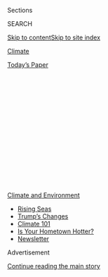 <div id="app">

<div>

<div>

<div>

<div class="NYTAppHideMasthead css-1q2w90k e1suatyy0">

<div class="section css-ui9rw0 e1suatyy2">

<div class="css-eph4ug er09x8g0">

<div class="css-6n7j50">

</div>

<span class="css-1dv1kvn">Sections</span>

<div class="css-10488qs">

<span class="css-1dv1kvn">SEARCH</span>

</div>

[Skip to content](#site-content)[Skip to site
index](#site-index)

</div>

<div id="masthead-section-label" class="css-1wr3we4 eaxe0e00">

[Climate](https://www.nytimes.com/section/climate)

</div>

<div class="css-10698na e1huz5gh0">

</div>

</div>

<div id="masthead-bar-one" class="section hasLinks css-15hmgas e1csuq9d3">

<div class="css-uqyvli e1csuq9d0">

</div>

<div class="css-1uqjmks e1csuq9d1">

</div>

<div class="css-9e9ivx">

[](https://myaccount.nytimes.com/auth/login?response_type=cookie&client_id=vi)

</div>

<div class="css-1bvtpon e1csuq9d2">

[Today’s
Paper](https://www.nytimes.com/section/todayspaper)

</div>

</div>

</div>

</div>

<div data-aria-hidden="false">

<div id="site-content" data-role="main">

<div>

<div class="css-1aor85t" style="opacity:0.000000001;z-index:-1;visibility:hidden">

<div class="css-1hqnpie">

<div class="css-epjblv">

<span class="css-17xtcya">[Climate](/section/climate)</span><span class="css-x15j1o">|</span><span class="css-fwqvlz">Hurricane,
Fire, Covid-19: Disasters Expose the Hard Reality of Climate
Change</span>

</div>

<div class="css-k008qs">

<div class="css-1iwv8en">

<span class="css-18z7m18"></span>

<div>

</div>

</div>

<span class="css-1n6z4y">https://nyti.ms/3kburBB</span>

<div class="css-1705lsu">

<div class="css-4xjgmj">

<div class="css-4skfbu" data-role="toolbar" data-aria-label="Social Media Share buttons, Save button, and Comments Panel with current comment count" data-testid="share-tools">

  - 
  - 
  - 
  - 
    
    <div class="css-6n7j50">
    
    </div>

  - 
  - 

</div>

</div>

</div>

</div>

</div>

</div>

<div id="NYT_TOP_BANNER_REGION" class="css-13pd83m">

<div>

<div id="styln-prism-menu-1591906231550" class="section interactive-content interactive-size-medium css-1edisqu">

<div class="css-17ih8de interactive-body">

<div id="scroll-container" class="css-1gj85ro">

[<span class="styln-title-wrap"><span class="css-1pje3qr">Climate
and</span><span class="css-1pje3qr">
Environment</span></span>](https://www.nytimes.com/section/climate?action=click&pgtype=Article&state=default&region=TOP_BANNER&context=storylines_menu)

  - [Rising
    Seas](https://www.nytimes.com/2020/07/30/climate/sea-level-inland-floods.html?action=click&pgtype=Article&state=default&region=TOP_BANNER&context=storylines_menu)
  - [Trump’s
    Changes](https://www.nytimes.com/interactive/2020/climate/trump-environment-rollbacks.html?action=click&pgtype=Article&state=default&region=TOP_BANNER&context=storylines_menu)
  - [Climate 101](https://www.nytimes.com/interactive/2020/04/19/climate/climate-crash-course-1.html?action=click&pgtype=Article&state=default&region=TOP_BANNER&context=storylines_menu)
  - [Is Your Hometown
    Hotter?](https://www.nytimes.com/interactive/2018/08/30/climate/how-much-hotter-is-your-hometown.html?action=click&pgtype=Article&state=default&region=TOP_BANNER&context=storylines_menu)
  - [Newsletter](https://www.nytimes.com/newsletters/climate-change?action=click&pgtype=Article&state=default&region=TOP_BANNER&context=storylines_menu)

</div>

</div>

</div>

</div>

</div>

<div id="top-wrapper" class="css-1sy8kpn">

<div id="top-slug" class="css-l9onyx">

Advertisement

</div>

[Continue reading the main
story](#after-top)

<div class="ad top-wrapper" style="text-align:center;height:100%;display:block;min-height:250px">

<div id="top" class="place-ad" data-position="top" data-size-key="top">

</div>

</div>

<div id="after-top">

</div>

</div>

<div>

<div id="sponsor-wrapper" class="css-1hyfx7x">

<div id="sponsor-slug" class="css-19vbshk">

Supported by

</div>

[Continue reading the main
story](#after-sponsor)

<div id="sponsor" class="ad sponsor-wrapper" style="text-align:center;height:100%;display:block">

</div>

<div id="after-sponsor">

</div>

</div>

<div class="css-186x18t">

</div>

<div class="css-1vkm6nb ehdk2mb0">

# Hurricane, Fire, Covid-19: Disasters Expose the Hard Reality of Climate Change

</div>

Twin emergencies on two coasts this week — Hurricane Isaias and the
Apple Fire — offer a preview of life in a warming world and the steady
danger of overlapping disasters.

<div class="css-79elbk" data-testid="photoviewer-wrapper">

<div class="css-z3e15g" data-testid="photoviewer-wrapper-hidden">

</div>

<div class="css-1a48zt4 ehw59r15" data-testid="photoviewer-children">

![<span class="css-16f3y1r e13ogyst0" data-aria-hidden="true">This
week’s Apple Fire in California is relatively small by recent
standards — but that’s in part because climate change has significantly
worsened wildfires in recent
years.</span><span class="css-cnj6d5 e1z0qqy90" itemprop="copyrightHolder"><span class="css-1ly73wi e1tej78p0">Credit...</span><span><span>Ringo
H.W. Chiu/Associated
Press</span></span></span>](https://static01.nyt.com/images/2020/08/04/climate/04CLI-DISASTERS1/merlin_175218708_8db171ff-e25f-4763-9915-6e1332d38bf2-articleLarge.jpg?quality=75&auto=webp&disable=upscale)

</div>

</div>

<div class="css-18e8msd">

<div class="css-vp77d3 epjyd6m0">

<div class="css-1baulvz">

By [<span class="css-1baulvz" itemprop="name">Christopher
Flavelle</span>](https://www.nytimes.com/by/christopher-flavelle) and
[<span class="css-1baulvz last-byline" itemprop="name">Henry
Fountain</span>](https://www.nytimes.com/by/henry-fountain)

</div>

</div>

  - 
    
    <div class="css-ld3wwf e16638kd2">
    
    Aug. 4, 2020Updated <span class="css-epvm6">1:47 p.m.
    ET</span>
    
    </div>

  - 
    
    <div class="css-4xjgmj">
    
    <div class="css-pvvomx" data-role="toolbar" data-aria-label="Social Media Share buttons, Save button, and Comments Panel with current comment count" data-testid="share-tools">
    
      - 
      - 
      - 
      - 
        
        <div class="css-6n7j50">
        
        </div>
    
      - 
      - 
    
    </div>
    
    </div>

</div>

</div>

<div class="section meteredContent css-1r7ky0e" name="articleBody" itemprop="articleBody">

<div class="css-1fanzo5 StoryBodyCompanionColumn">

<div class="css-53u6y8">

A low-grade [hurricane that is slowly scraping along the East
Coast](https://www.nytimes.com/2020/08/04/us/isaias-storm-updates.html).
A wildfire in California that has led to evacuation orders for 8,000
people. And in both places, as well as everywhere between, a
[pandemic](https://www.nytimes.com/interactive/2020/world/coronavirus-maps.html)
that keeps worsening.

The daily morning briefing from the Federal Emergency Management Agency,
usually a dry document full of acronyms and statistics, has begun to
resemble the setup for a disaster movie. But rather than a freak
occurrence, experts say that the pair of hazards bracketing the country
this week offers a preview of life under climate change: a relentless
grind of overlapping disasters, major or minor.

The coronavirus pandemic has further [exposed
flaws](https://www.nytimes.com/2020/05/22/climate/fema-volunteer-disaster-response.html)
in the nation’s defenses, including [weak construction
standards](https://www.nytimes.com/2019/10/26/climate/building-codes-secret-deal.html)
in vulnerable areas,
[underfunded](https://newrepublic.com/article/158486/towns-arent-equipped-handle-climate-emergencies)
government agencies, and racial and income
[disparities](https://www.nytimes.com/2020/05/17/climate/pollution-poverty-coronavirus.html)
that put some communities [at greater
risk](https://www.nytimes.com/2020/07/24/climate/houston-flooding-race.html).
Experts argue that the country must fundamentally rethink how it
prepares for similar disasters as the effects of global warming
accelerate.

“State and local governments already stretched with Covid responses must
now stretch even further,” said Lisa Anne Hamilton, adaptation program
director at the Georgetown Climate Center in Washington. Better planning
and preparation are crucial, she added, as the frequency and intensity
of disasters increase.

</div>

</div>

<div class="css-1fanzo5 StoryBodyCompanionColumn">

<div class="css-53u6y8">

By Tuesday morning Hurricane Isaias had pushed its way along the coast
of Florida and Georgia and made landfall in the Carolinas, its 75
mile-an-hour winds driving a storm surge as great as five feet in some
parts of North Carolina and drenching the Mid-Atlantic with rain,
according to the National Weather Service. Although it will weaken over
land, when it reaches the Canadian border by Wednesday it is expected to
have caused flooding in parts of New England.

</div>

</div>

<div class="css-79elbk" data-testid="photoviewer-wrapper">

<div class="css-z3e15g" data-testid="photoviewer-wrapper-hidden">

</div>

<div class="css-1a48zt4 ehw59r15" data-testid="photoviewer-children">

![<span class="css-16f3y1r e13ogyst0" data-aria-hidden="true">Isaias
piled up pleasure boats in Southport, N.C. It is the ninth named storm
of the year, a first this early in the hurricane
season.</span><span class="css-cnj6d5 e1z0qqy90" itemprop="copyrightHolder"><span class="css-1ly73wi e1tej78p0">Credit...</span><span>Gerry
Broome/Associated
Press</span></span>](https://static01.nyt.com/images/2020/08/04/climate/04CLI-DISASTERS2/merlin_175291140_f68b5d37-f0da-4c88-87d4-75570a6f556d-articleLarge.jpg?quality=75&auto=webp&disable=upscale)

</div>

</div>

<div class="css-1fanzo5 StoryBodyCompanionColumn">

<div class="css-53u6y8">

Isaias makes nine named storms in the Atlantic so far this year,
something that has never before happened this early in the hurricane
season, which runs from June 1 to Nov. 30. Forecasters had predicted [an
active
season,](https://www.nytimes.com/2020/05/21/climate/hurricane-season-2020-noaa.html)
given warm ocean waters and other conditions, but 2020 is on track to be
one of the busiest ever. It follows three years of devastating
hurricanes, starting with Hurricane Harvey, Irma and Maria in 2017, then
Florence and Michael in 2018 and Dorian in 2019.

“Climate change is tough for people to grasp, but attribution studies
continue to find its DNA in today’s tropical systems, heat waves,
droughts and rainstorms,” said Marshall Shepherd, a professor of
atmospheric sciences and geography at the University of Georgia and
director of its atmospheric sciences program.

For hurricanes, warmer oceans provide more energy, making them stronger.
And warmer air holds more moisture, so [the storms bring more
rain](https://www.nytimes.com/2019/07/11/climate/hurricane-tropical-storms.html).

</div>

</div>

<div class="css-1fanzo5 StoryBodyCompanionColumn">

<div class="css-53u6y8">

“Climate change shifts us into an era of sustained elevated risk from
extreme weather and climate events,” Dr. Shepherd
said.

<div id="NYT_MAIN_CONTENT_1_REGION" class="css-9tf9ac">

<div>

<div id="styln-prism-guide-1593610178459" class="section interactive-content interactive-size-medium css-1ftcdic">

<div class="css-17ih8de interactive-body">

<div id="prism-freeform-block-37356" class="css-19mumt8" data-role="complementary" data-storyline="Climate and Environment" data-truncated="false" tabindex="0">

<div class="css-a8d9oz">

<div>

[](https://www.nytimes.com/section/climate?action=click&pgtype=Article&state=default&region=MAIN_CONTENT_1&context=storylines_keepup)

### Climate and Environment ›

#### Keep Up on the Latest Climate News

Updated July 30, 2020

Here’s what you need to know about the latest climate change news this
week:

  -   - [Floods
        in](https://www.nytimes.com/2020/07/30/climate/bangladesh-floods.html?action=click&pgtype=Article&state=default&region=MAIN_CONTENT_1&context=storylines_keepup)[Bangladesh](https://www.nytimes.com/2020/07/30/climate/bangladesh-floods.html?action=click&pgtype=Article&state=default&region=MAIN_CONTENT_1&context=storylines_keepup)
        are punishing the people least responsible for climate change.
      - As climate change raises sea levels, [storm surges and high
        tides](https://www.nytimes.com/2020/07/30/climate/sea-level-inland-floods.html?action=click&pgtype=Article&state=default&region=MAIN_CONTENT_1&context=storylines_keepup)
        are likely to push farther inland.
      - The E.P.A. inspector general plans to investigate whether a
        rollback of fuel efficiency standards [violated government
        rules](https://www.nytimes.com/2020/07/27/climate/trump-fuel-efficiency-rule.html?action=click&pgtype=Article&state=default&region=MAIN_CONTENT_1&context=storylines_keepup).

<div id="styln-survey-component-37356" class="styln-survey-component">

</div>

</div>

</div>

</div>

</div>

</div>

</div>

</div>

Isaias has captured much of the public’s attention, but it’s far from
the only natural disaster facing the country. In Southern California,
firefighters were struggling Tuesday to contain a wildfire in the San
Bernardino Mountains 80 miles east of Los Angeles. It had spread rapidly
in the rugged terrain after first being reported on Friday.

Called the Apple Fire, it has burned 27,000 acres so far, though it
remains much smaller than other recent fires in the state. The largest,
the Mendocino Complex Fire in 2018, burned nearly half a million acres.
The disastrous [Camp Fire
of 2018](https://www.nytimes.com/interactive/2019/07/31/magazine/paradise-camp-fire-california.html),
which burned 150,000 acres and killed 85 people, barely makes the Top 20
list.

“At a certain point in California’s history, 20,000 acres would have
been a pretty big fire,” said Daniel Swain, a climate scientist at the
University of California, Los Angeles. However, the warming climate and
shifting precipitation patterns have lengthened the state’s fire season
and contributed to an increase in larger fires.

The fires can grow more rapidly — in a matter of hours or days — as a
result of warming that has made vegetation drier and more likely to
ignite.

</div>

</div>

<div>

</div>

<div class="css-1fanzo5 StoryBodyCompanionColumn">

<div class="css-53u6y8">

So far there are no reports of casualties from the Apple Fire. But there
is concern downwind, in Nevada and other states, as smoke from the
wildfire is [carried
eastward](https://rapidrefresh.noaa.gov/hrrr/HRRRsmoke/jsloopLocalDiskDateDomainZipTZA.cgi?dsKeys=hrrr_smoke_jet:&runTime=2020080314&plotName=trc1_t4sfc&fcstInc=60&numFcsts=49&model=hrrr&ptitle=HRRR-Smoke%20Model%20Fields%20-%20Experimental&maxFcstLen=48&fcstStrLen=-1&resizePlot=1&domain=t4).
In Las Vegas, Clark County air-quality officials issued a two-day smoke
advisory, urging people with respiratory problems to stay indoors.

</div>

</div>

<div class="css-1fanzo5 StoryBodyCompanionColumn">

<div class="css-53u6y8">

Wildfire smoke contains high amounts of soot and other fine particles
that can [aggravate asthma and other respiratory
problems](https://www.nytimes.com/2019/10/24/climate/california-wildfires-climate-change.html).

Amid the coronavirus pandemic, there is heightened concern that the
smoke, while not necessarily increasing the rate of infection, can make
cases of Covid-19, the disease caused by the virus, worse, said Dr. John
Balmes, a professor of medicine at the University of California, San
Francisco. There is strong evidence from studies of influenza and other
viruses that smoke can increase the risk of deep-lung infections like
pneumonia, which occurs in severe cases of
Covid-19.

</div>

</div>

<div class="css-79elbk" data-testid="photoviewer-wrapper">

<div class="css-z3e15g" data-testid="photoviewer-wrapper-hidden">

</div>

<div class="css-1a48zt4 ehw59r15" data-testid="photoviewer-children">

<div class="css-1xdhyk6 erfvjey0">

<span class="css-1ly73wi e1tej78p0">Image</span>

<div class="css-zjzyr8">

<div data-testid="lazyimage-container" style="height:257.77777777777777px">

</div>

</div>

</div>

<span class="css-16f3y1r e13ogyst0" data-aria-hidden="true">A
coronavirus testing center in New York City said it would close as
Isaias
approached.</span><span class="css-cnj6d5 e1z0qqy90" itemprop="copyrightHolder"><span class="css-1ly73wi e1tej78p0">Credit...</span><span>Shannon
Stapleton/Reuters</span></span>

</div>

</div>

<div class="css-1fanzo5 StoryBodyCompanionColumn">

<div class="css-53u6y8">

The combination of tropical storms, wildfires and other disasters,
coming after
[months](https://www.nytimes.com/2020/05/20/us/michigan-flooding-dams-midland.html)
of
[prior](https://www.nytimes.com/2020/04/13/us/tornado-storm-south.html)
[disasters](https://www.nytimes.com/2020/01/11/us/winter-storm-tornadoes.html)
and the struggle to deal with the pandemic, has taken a growing toll on
the nation’s disaster response system. Part of the problem is that more
frequent disasters make it harder to recover, according to Samantha
Montano, an assistant professor of emergency management at Massachusetts
Maritime Academy.

“What makes climate change so insidious is that it alters hazards, like
flooding, just enough to turn what otherwise could have been just an
emergency into a disaster, and disasters into catastrophes,” Dr. Montano
said. “Not only does this lead to more damage but also traps people in a
cycle of recovery.”

Coping with that change, she said, means that governments have to spend
more money before a storm or wildfire hits, reinforcing homes and
infrastructure, rather than just trying to build better afterward. And
local emergency departments need increased funding as their jobs expand.

When state and local governments can’t keep up with the need,
responsibility falls to FEMA. But the agency risks being overwhelmed,
according to Brock Long, who was FEMA’s administrator during the
hurricanes and wildfires of 2017 and 2018.

</div>

</div>

<div class="css-1fanzo5 StoryBodyCompanionColumn">

<div class="css-53u6y8">

<div class="css-1q1hscp">

<div class="css-1xk4eoy">

<div id="CLIM">

</div>

</div>

</div>

“The current business model for the Federal Emergency Management Agency,
and the expectations placed upon it by the public and Congress, are
unrealistic at this point,” said Mr. Long, who is now executive chairman
of Hagerty Consulting, which advises companies and governments on
dealing with disasters.

That toll can be measured in the minutia of FEMA’s daily briefings.

Three years ago, before Hurricane Harvey marked the beginning of a
string of record natural catastrophes, FEMA was managing 27 major
disasters around the country, with a staff of slightly more than 10,000
people. As of Tuesday, the agency was handling about twice as many
disasters, not counting its pandemic response in every state and five
territories, despite a staff increase of just one-third. And the country
has yet to reach peak hurricane season.

In a statement, Lizzie Litzow, FEMA’s press secretary, said the agency
continues to help states hit by natural disasters.

“FEMA is well positioned with thousands of personnel in the field
supporting existing operations, thousands more ready to support emergent
disaster operations and more personnel joining the agency through
virtual onboarding every two weeks,” Ms. Litzow
said.

</div>

</div>

<div class="css-79elbk" data-testid="photoviewer-wrapper">

<div class="css-z3e15g" data-testid="photoviewer-wrapper-hidden">

</div>

<div class="css-1a48zt4 ehw59r15" data-testid="photoviewer-children">

<div class="css-1xdhyk6 erfvjey0">

<span class="css-1ly73wi e1tej78p0">Image</span>

<div class="css-zjzyr8">

<div data-testid="lazyimage-container" style="height:257.77777777777777px">

</div>

</div>

</div>

<span class="css-16f3y1r e13ogyst0" data-aria-hidden="true">Damage in
Southport, N.C., from Isaias early
Tuesday.</span><span class="css-cnj6d5 e1z0qqy90" itemprop="copyrightHolder"><span class="css-1ly73wi e1tej78p0">Credit...</span><span>WECT-TV,
via Associated Press</span></span>

</div>

</div>

<div class="css-1fanzo5 StoryBodyCompanionColumn">

<div class="css-53u6y8">

But the real solution, Mr. Long said, isn’t a bigger FEMA. Rather, local
governments have to impose tougher building codes and restrictions in
[vulnerable
areas](https://www.bloomberg.com/news/articles/2018-11-14/california-s-wildfire-epidemic-blamed-on-bad-building-decisions?sref=UBrhZ1ro),
which home builders often oppose for fear of increased costs. If cities
and towns had better building codes, he said, fewer people would need to
evacuate their homes, reducing their exposure to the coronavirus.

</div>

</div>

<div class="css-1fanzo5 StoryBodyCompanionColumn">

<div class="css-53u6y8">

“Mass evacuation has become a man-made disaster, because we failed to
put proper residential codes or building codes in place,” Mr. Long said.
“We have a severe case of hazard amnesia.”

Juan Declet-Barreto, a social scientist at the Union of Concerned
Scientists who works on climate vulnerability, laid part of the blame
with President Trump for difficulties in disaster response. The
president, he said, has
[politicized](https://www.nytimes.com/2020/07/09/climate/trump-hurricane-dorian-noaa.html)
the work of scientific agencies like the Centers for Disease Control and
Prevention and the [National Weather
Service](https://www.nytimes.com/2019/09/13/climate/trump-noaa-hurricane-tweet.html)
that Americans rely on to navigate disasters, and has tried to [cut
their
budgets](https://www.sciencemag.org/news/2020/02/trump-s-new-budget-cuts-all-favored-few-science-programs).

“They need to be well funded,” Dr. Declet-Barreto said. “They need to be
allowed to do their work.”

The twin disasters of climate change and the pandemic have something
else in common, he said, in addition to the failures of the Trump
administration to respond to them. Both disasters have
disproportionately hurt minorities.

“We shouldn’t be romanticizing some sort of pre-Covid ideal state. We
did not live in that,” Dr. Declet-Barreto said. “These threats that we
are living through are going to continue to expose the inequalities that
already exist.”

</div>

</div>

</div>

<div>

</div>

<div>

</div>

<div>

</div>

<div>

<div id="bottom-wrapper" class="css-1ede5it">

<div id="bottom-slug" class="css-l9onyx">

Advertisement

</div>

[Continue reading the main
story](#after-bottom)

<div id="bottom" class="ad bottom-wrapper" style="text-align:center;height:100%;display:block;min-height:90px">

</div>

<div id="after-bottom">

</div>

</div>

</div>

</div>

</div>

## Site Index

<div>

</div>

## Site Information Navigation

  - [© <span>2020</span> <span>The New York Times
    Company</span>](https://help.nytimes.com/hc/en-us/articles/115014792127-Copyright-notice)

<!-- end list -->

  - [NYTCo](https://www.nytco.com/)
  - [Contact
    Us](https://help.nytimes.com/hc/en-us/articles/115015385887-Contact-Us)
  - [Work with us](https://www.nytco.com/careers/)
  - [Advertise](https://nytmediakit.com/)
  - [T Brand Studio](http://www.tbrandstudio.com/)
  - [Your Ad
    Choices](https://www.nytimes.com/privacy/cookie-policy#how-do-i-manage-trackers)
  - [Privacy](https://www.nytimes.com/privacy)
  - [Terms of
    Service](https://help.nytimes.com/hc/en-us/articles/115014893428-Terms-of-service)
  - [Terms of
    Sale](https://help.nytimes.com/hc/en-us/articles/115014893968-Terms-of-sale)
  - [Site
    Map](https://spiderbites.nytimes.com)
  - [Help](https://help.nytimes.com/hc/en-us)
  - [Subscriptions](https://www.nytimes.com/subscription?campaignId=37WXW)

</div>

</div>

</div>

</div>

